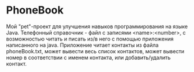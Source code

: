 # PhoneBook
Мой "pet"-проект для улучшения навыков программирования на языке Java. Телефонный справочник - файл с записями &lt;name>:&lt;number>, с возможностью читать и писать из/в него с помощью приложения написанного на java.
Приложение читает контакты из файла phoneBook.txt, может вывести весь список контактов, может вывести номер в соответствии с именем контакта, или добавить/удалить контакт.
